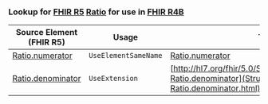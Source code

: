 ### Lookup for [FHIR R5](https://hl7.org/fhir/R5/) [Ratio](https://hl7.org/fhir/R5/Ratio.html) for use in [FHIR R4B](https://hl7.org/fhir/R4B/)

| Source Element (FHIR R5) | Usage | Target |
| -------------- | ----- | ------ |
| [Ratio.numerator](https://hl7.org/fhir/R5/Ratio.html#resource) | `UseElementSameName` | [Ratio.numerator](https://hl7.org/fhir/R4B/Ratio.html#resource) |
| [Ratio.denominator](https://hl7.org/fhir/R5/Ratio.html#resource) | `UseExtension` | [http://hl7.org/fhir/5.0/StructureDefinition/extension-Ratio.denominator](StructureDefinition-ext-R5-Ratio.denominator.html) |

